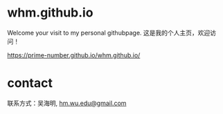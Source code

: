 # whm.github.io

Welcome your visit to my personal githubpage. 这是我的个人主页，欢迎访问！

https://prime-number.github.io/whm.github.io/

# contact

联系方式：吴海明, hm.wu.edu@gmail.com
